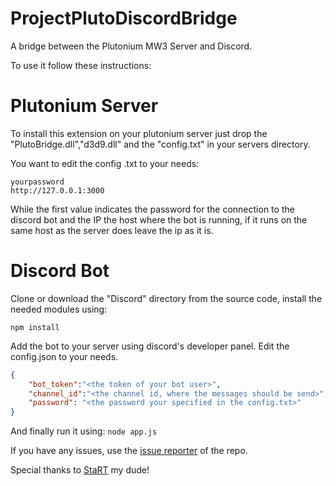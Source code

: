 # ProjectPlutoDiscordBridge
A bridge between the Plutonium MW3 Server and Discord.

To use it follow these instructions:

# Plutonium Server
To install this extension on your plutonium server just drop the "PlutoBridge.dll","d3d9.dll" and the "config.txt" in your servers directory.

You want to edit the config .txt to your needs:
```
yourpassword
http://127.0.0.1:3000
````
While the first value indicates the password for the connection to the discord bot and the IP the host where the bot is running, if it runs on the same host as the server does leave the ip as it is.

# Discord Bot
Clone or download the "Discord" directory from the source code, install the needed modules using:
```
npm install
```
Add the bot to your server using discord's developer panel.
Edit the config.json to your needs.
```JSON
{
	"bot_token":"<the token of your bot user>",
	"channel_id":"<the channel id, where the messages should be send>",
	"password": "<the password your specified in the config.txt>"
}
```
And finally run it using:
```node app.js ```

If you have any issues, use the [issue reporter](https://github.com/Boboo99/ProjectPlutoDiscordBridge/issues) of the repo.

Special thanks to [StaRT](https://github.com/StaRT1337) my dude!
